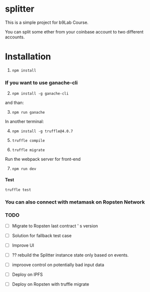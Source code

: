 # splitter
This is a simple project for b9Lab Course.

You can split some ether from your coinbase account to two different accounts.

# Installation

1. `npm install`

### If you want to use ganache-cli

2. `npm install -g ganache-cli`

and than:

3. `npm run ganache`

In another terminal:

4. `npm install -g truffle@4.0.7`

5. `truffle compile`

6. `truffle migrate`

Run the webpack server for front-end

7. `npm run dev`

#### Test
`truffle test`


### You can also connect with metamask on Ropsten Network

### TODO

- [ ] Migrate to Ropsten last contract ' s version
- [ ] Solution for fallback test case
- [ ] Improve UI
- [ ] ?? rebuild the Splitter instance state only based on events.
- [ ] improove control on potentially bad input data
- [ ] Deploy on IPFS
- [ ] Deploy on Ropsten with truffle migrate


